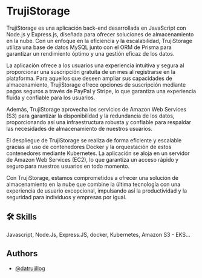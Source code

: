 # TrujiStorage

TrujiStorage es una aplicación back-end desarrollada en JavaScript con Node.js y Express.js, diseñada para ofrecer soluciones de almacenamiento en la nube. Con un enfoque en la eficiencia y la escalabilidad, TrujiStorage utiliza una base de datos MySQL junto con el ORM de Prisma para garantizar un rendimiento óptimo y una gestión eficaz de los datos.

La aplicación ofrece a los usuarios una experiencia intuitiva y segura al proporcionar una suscripción gratuita de un mes al registrarse en la plataforma. Para aquellos que deseen ampliar sus capacidades de almacenamiento, TrujiStorage ofrece opciones de suscripción mediante pagos seguros a través de PayPal y Stripe, lo que garantiza una experiencia fluida y confiable para los usuarios.

Además, TrujiStorage aprovecha los servicios de Amazon Web Services (S3) para garantizar la disponibilidad y la redundancia de los datos, proporcionando así una infraestructura robusta y confiable para respaldar las necesidades de almacenamiento de nuestros usuarios.

El despliegue de TrujiStorage se realiza de forma eficiente y escalable gracias al uso de contenedores Docker y la orquestación de estos contenedores mediante Kubernetes. La aplicación se aloja en un servidor de Amazon Web Services (EC2), lo que garantiza un acceso rápido y seguro para nuestros usuarios en todo momento.

Con TrujiStorage, estamos comprometidos a ofrecer una solución de almacenamiento en la nube que combine la última tecnología con una experiencia de usuario excepcional, impulsando así la productividad y la seguridad para individuos y empresas por igual.


## 🛠 Skills
Javascript, Node.Js, Express.JS, docker, Kubernetes, Amazon S3 - EKS...

## Authors

- [@datrujillog](https://www.github.com/datrujillog)